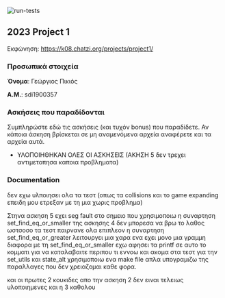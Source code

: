 ![run-tests](../../workflows/run-tests/badge.svg)

## 2023 Project 1

Εκφώνηση: https://k08.chatzi.org/projects/project1/


### Προσωπικά στοιχεία

__Όνομα__: Γεώργιος Πικιός

__Α.Μ.__: sdi1900357

### Ασκήσεις που παραδίδονται

Συμπληρώστε εδώ τις ασκήσεις (και τυχόν bonus) που παραδίδετε. Αν κάποια άσκηση
βρίσκεται σε μη αναμενόμενα αρχεία αναφέρετε και τα αρχεία αυτά.

- ΥΛΟΠΟΙΗΘΗΚΑΝ ΟΛΕΣ ΟΙ ΑΣΚΗΣΕΙΣ (ΑΚΗΣΗ 5 δεν τρεχει αντιμετοπησα καποια προβληματα)

### Documentation
δεν εχω υλποιησει ολα τα τεστ (οπως τα collisions και το game expanding επειδη μου ετρεξαν με τη μια χωρις προβλημα)

Στηνα ασκηση 5 εχει seg fault στο σημειο που χρησιμοποιω η συναρτηση  set_find_eq_or_smaller της ασκησης 4 
δεν μπορεσα να βρω το λαθος ωστσοσο τα τεστ παιρνανε ολα επιπλεον η συναρτηση set_find_eq_or_greater λειτουργει μια χαρα ενα
εχει μονο μια γραμμη διαφορα με τη set_find_eq_or_smaller εχω αφησει τα printf σε αυτο το κομματι για να καταλαβαιτε περιπου τι εννοω και ακομα στα τεστ για την set_utils και state_alt χρησιμοποιω ενα make file απλα υπογραμιζω της παραλλαγες που δεν χρειαζομαι καθε φορα.

και οι πρωτες 2 κουκιδες απο την ασκηση 2 δεν ειναι τελειως υλοποιημενες και η 3 καθολου 

